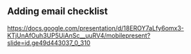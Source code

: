 ## Adding email checklist
https://docs.google.com/presentation/d/18EROY7aLfy6omx3-KTjUnAfOuh3UP5UiAnSc__uuRV4/mobilepresent?slide=id.ge49d443037_0_310



